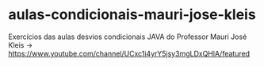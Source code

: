 # aulas-condicionais-mauri-jose-kleis
Exercícios das aulas desvios condicionais JAVA do Professor Mauri José Kleis -> https://www.youtube.com/channel/UCxc1i4yrY5jsy3mgLDxQHlA/featured
